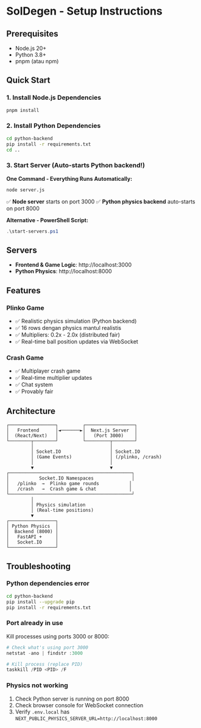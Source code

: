 # SolDegen - Setup Instructions

## Prerequisites
- Node.js 20+ 
- Python 3.8+
- pnpm (atau npm)

## Quick Start

### 1. Install Node.js Dependencies
```bash
pnpm install
```

### 2. Install Python Dependencies
```bash
cd python-backend
pip install -r requirements.txt
cd ..
```

### 3. Start Server (Auto-starts Python backend!)

**One Command - Everything Runs Automatically:**
```bash
node server.js
```

✅ **Node server** starts on port 3000
✅ **Python physics backend** auto-starts on port 8000

**Alternative - PowerShell Script:**
```powershell
.\start-servers.ps1
```

## Servers

- **Frontend & Game Logic**: http://localhost:3000
- **Python Physics**: http://localhost:8000

## Features

### Plinko Game
- ✅ Realistic physics simulation (Python backend)
- ✅ 16 rows dengan physics mantul realistis
- ✅ Multipliers: 0.2x - 2.0x (distributed fair)
- ✅ Real-time ball position updates via WebSocket

### Crash Game  
- ✅ Multiplayer crash game
- ✅ Real-time multiplier updates
- ✅ Chat system
- ✅ Provably fair

## Architecture

```
┌─────────────────┐         ┌──────────────────┐
│   Frontend      │◄───────►│  Next.js Server  │
│  (React/Next)   │         │   (Port 3000)    │
└────────┬────────┘         └─────────┬────────┘
         │                            │
         │ Socket.IO                  │ Socket.IO
         │ (Game Events)              │ (/plinko, /crash)
         │                            │
         ▼                            ▼
┌─────────────────────────────────────────────┐
│           Socket.IO Namespaces              │
│   /plinko  →  Plinko game rounds           │
│   /crash   →  Crash game & chat            │
└─────────────────────────────────────────────┘
         │
         │ Physics simulation
         │ (Real-time positions)
         ▼
┌─────────────────┐
│ Python Physics  │
│  Backend (8000) │
│   FastAPI +     │
│   Socket.IO     │
└─────────────────┘
```

## Troubleshooting

### Python dependencies error
```bash
cd python-backend
pip install --upgrade pip
pip install -r requirements.txt
```

### Port already in use
Kill processes using ports 3000 or 8000:
```powershell
# Check what's using port 3000
netstat -ano | findstr :3000

# Kill process (replace PID)
taskkill /PID <PID> /F
```

### Physics not working
1. Check Python server is running on port 8000
2. Check browser console for WebSocket connection
3. Verify `.env.local` has `NEXT_PUBLIC_PHYSICS_SERVER_URL=http://localhost:8000`
